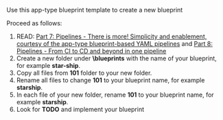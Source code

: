 Use this app-type blueprint template to create a new blueprint

Proceed as follows:
1. READ: [Part 7: Pipelines - There is more! Simplicity and enablement, courtesy of the app-type blueprint-based YAML pipelines](https://wsbctechnicalblog.github.io/yaml-pipelines-part7.html) and [Part 8: Pipelines - From CI to CD and beyond in one pipeline](https://wsbctechnicalblog.github.io/yaml-pipelines-part8.html)
3. Create a new folder under **\blueprints** with the name of your blueprint, for example **star-ship**.
4. Copy all files from **__101__** folder to your new folder.
5. Rename all files to change **__101__** to your blueprint name, for example **starship**.
6. In each file of your new folder, rename **__101__** to your blueprint name, for example **starship**.
7. Look for **TODO** and implement your blueprint